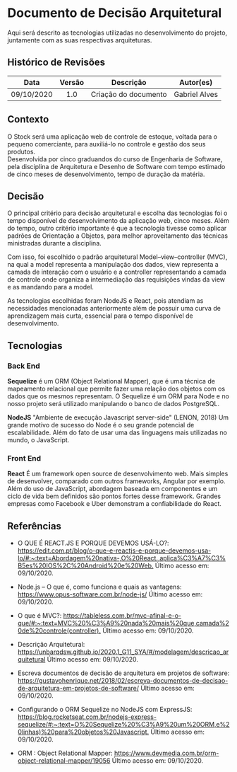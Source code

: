 # Documento de Decisão Arquitetural

Aqui será descrito as tecnologias utilizadas no desenvolvimento do projeto, juntamente com as suas respectivas arquiteturas.

## Histórico de Revisões

| Data | Versão | Descrição | Autor(es) |
|:----:|:------:|:---------:|:---------:|
| 09/10/2020 | 1.0 | Criação do documento | Gabriel Alves |

## Contexto
O Stock será uma aplicação web de controle de estoque, voltada para o pequeno comerciante, para auxiliá-lo no controle e gestão dos seus produtos.<br> Desenvolvida por cinco graduandos do curso de Engenharia de Software, pela disciplina de Arquitetura e Desenho de Software com tempo estimado de cinco meses de desenvolvimento, tempo de duração da matéria.

## Decisão
O principal critério para decisão arquitetural e escolha das tecnologias foi o tempo disponível de desenvolvimento da aplicação web, cinco meses. Além do tempo, outro critério importante é que a tecnologia tivesse como aplicar padrões de Orientação a Objetos, para melhor aproveitamento das técnicas ministradas durante a disciplina.

Com isso, foi escolhido o padrão arquitetural Model–view–controller (MVC), na qual a model representa a manipulação dos dados, view representa a camada de interação com o usuário e a controller representando a camada de controle onde organiza a intermediação das requisições vindas da view e as mandando para a model.

As tecnologias escolhidas foram NodeJS e React, pois atendiam as necessidades mencionadas anteriormente além de possuir uma curva de aprendizagem mais curta, essencial para o tempo disponível de desenvolvimento.

## Tecnologias

### Back End
**Sequelize** é um ORM (Object Relational Mapper), que é uma técnica de mapeamento relacional que permite fazer uma relação dos objetos com os dados que os mesmos representam. O Sequelize é um ORM para Node e no nosso projeto será utilizado manipulando o banco de dados PostgreSQL.

**NodeJS** "Ambiente de execução Javascript server-side" (LENON, 2018)
Um grande motivo de sucesso do Node é o seu grande potencial de escalabilidade. Além do fato de usar uma das linguagens mais utilizadas no mundo, o JavaScript.

### Front End
**React** É um framework open source de desenvolvimento web. Mais simples de desenvolver, comparado com outros frameworks, Angular por exemplo. Além do uso de JavaScript, abordagem baseada em componentes e um ciclo de vida bem definidos são pontos fortes desse framework. Grandes empresas como Facebook e Uber demonstram a confiabilidade do React.

## Referências
- O QUE É REACT.JS E PORQUE DEVEMOS USÁ-LO?: <https://edit.com.pt/blog/o-que-e-reactjs-e-porque-devemos-usa-lo/#:~:text=Abordagem%20nativa-,O%20React.,aplica%C3%A7%C3%B5es%20IOS%2C%20Android%20e%20Web.> Último acesso em: 09/10/2020.

- Node.js – O que é, como funciona e quais as vantagens: <https://www.opus-software.com.br/node-js/> Último acesso em: 09/10/2020.

- O que é MVC?: <https://tableless.com.br/mvc-afinal-e-o-que/#:~:text=MVC%20%C3%A9%20nada%20mais%20que,camada%20de%20controle(controller).> Último acesso em: 09/10/2020.

- Descrição Arquitetural: <https://unbarqdsw.github.io/2020.1_G11_SYA/#/modelagem/descricao_arquitetural> Último acesso em: 09/10/2020.

- Escreva documentos de decisão de arquitetura em projetos de software: <https://gustavohenrique.net/2018/02/escreva-documentos-de-decisao-de-arquitetura-em-projetos-de-software/> Último acesso em: 09/10/2020.

- Configurando o ORM Sequelize no NodeJS com ExpressJS: <https://blog.rocketseat.com.br/nodejs-express-sequelize/#:~:text=O%20Sequelize%20%C3%A9%20um%20ORM,e%20linhas)%20para%20objetos%20Javascript.> Último acesso em: 09/10/2020.

- ORM : Object Relational Mapper: <https://www.devmedia.com.br/orm-object-relational-mapper/19056> Último acesso em: 09/10/2020.